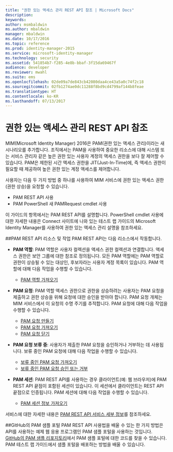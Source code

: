 ```yaml
---
title: "권한 있는 액세스 관리 REST API 참조 | Microsoft Docs"
description: 
keywords: 
author: msmbaldwin
ms.author: mbaldwin
manager: mbaldwin
ms.date: 10/17/2016
ms.topic: reference
ms.prod: identity-manager-2015
ms.service: microsoft-identity-manager
ms.technology: security
ms.assetid: 541854b7-f285-4e8b-bbaf-3f15da69467f
audience: developer
ms.reviewer: mwahl
ms.suite: ems
ms.openlocfilehash: 02de09a7de843cb42080daa4ce43a5a0c74f2c18
ms.sourcegitcommit: 02fb1274ae0dc11288f8bd9cd4799af144b8feae
ms.translationtype: HT
ms.contentlocale: ko-KR
ms.lasthandoff: 07/13/2017
---
```

# <a name="privileged-access-management-rest-api-reference"></a>권한 있는 액세스 관리 REST API 참조
MIM(Microsoft Identity Manager) 2016은 PAM(권한 있는 액세스 관리)이라는 새 시나리오를 추가합니다. 조직에서는 PAM을 사용하여 중요한 리소스에 대해 시스템 또는 서비스 관리자 같은 높은 권한 있는 사용자 계정의 액세스 권한을 보다 잘 제어할 수 있습니다. PAM은 제한된 시간 액세스 권한을 JIT(Just-In-Time)에, 즉 액세스 권한이 필요할 때 제공하여 높은 권한 있는 계정 액세스를 제어합니다.

사용자는 다음 두 가지 방법 중 하나를 사용하여 MIM 서비스에 권한 있는 액세스 권한(권한 상승)을 요청할 수 있습니다.

- PAM REST API 사용
- PAM PowerShell 새 PAMRequest cmdlet 사용

이 가이드의 항목에서는 PAM REST API를 설명합니다. PowerShell cmdlet 사용에 대한 자세한 내용은 Connect 사이트에 나와 있는 테스트 랩 가이드의 Microsoft Identity Manager를 사용하여 권한 있는 액세스 관리 설명을 참조하세요.

##<a name="pam-rest-api-resources-and-operations"></a>PAM REST API 리소스 및 작업
PAM REST API는 다음 리소스에서 작동합니다.
- **PAM 역할**: PAM 역할은 사용자 컬렉션을 액세스 권한 컬렉션과 연결합니다. 액세스 권한은 보안 그룹에 대한 참조로 정의됩니다.  모든 PAM 역할에는 PAM 역할로 권한이 상승될 수 있는 대상인, 후보자라는 사용자 계정 목록이 있습니다. PAM 역할에 대해 다음 작업을 수행할 수 있습니다.

    - [PAM 역할 가져오기](privileged-access-management-get-roles.md)

- **PAM 요청**: PAM 역할 액세스 권한으로 권한을 상승하려는 사용자는 PAM 요청을 제출하고 권한 상승을 위해 요청에 대한 승인을 받아야 합니다. PAM 요청 개체는 MIM 서비스에서 이 요청의 수명 주기를 추적합니다. PAM 요청에 대해 다음 작업을 수행할 수 있습니다.

    - [PAM 요청 만들기](privileged-access-management-create-request.md)
    - [PAM 요청 가져오기](privileged-access-management-get-requests.md)
    - [PAM 요청 닫기](privileged-access-management-close-request.md)

- **PAM 요청 보류 중**: 사용자가 제출한 PAM 요청을 승인하거나 거부하는 데 사용됩니다. 보류 중인 PAM 요청에 대해 다음 작업을 수행할 수 있습니다.

    - [보류 중인 PAM 요청 가져오기](privileged-access-management-get-pending-requests.md)
    - [보류 중인 PAM 요청 승인 또는 거부](privileged-access-management-approve-reject-pending-request.md)

- **PAM 세션**: PAM REST API를 사용하는 경우 클라이언트(예: 웹 브라우저)에 PAM REST API 끝점이 포함된 세션이 있습니다. 이 세션에서 클라이언트는 REST API 끝점으로 인증됩니다. PAM 세션에 대해 다음 작업을 수행할 수 있습니다.

     - [PAM 세션 정보 가져오기](privileged-access-management-get-session-info.md)

서비스에 대한 자세한 내용은 [PAM REST API 서비스 세부 정보](privileged-access-management-rest-api-service-details.md)를 참조하세요.

##<a name="pam-sample-portal-on-github"></a>GitHub의 PAM 샘플 포털
PAM REST API 사용법을 배울 수 있는 한 가지 방법은 API를 사용하는 예제 웹 응용 프로그램인 PAM 샘플 포털을 사용하는 것입니다. [GitHub의 PAM 샘플 리포지토리](http://go.microsoft.com/fwlink/?LinkID=618550&clcid=0x409)에서 PAM 샘플 포털에 대한 코드를 찾을 수 있습니다. PAM 테스트 랩 가이드에서 샘플 포털을 배포하는 방법을 배울 수 있습니다.
